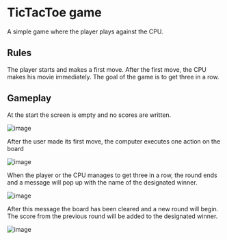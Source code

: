 # TicTacToe game
A simple game where the player plays against the CPU.

## Rules
The player starts and makes a first move. After the first move, the CPU makes his movie immediately. The goal of the game is to get three in a row.

## Gameplay
At the start the screen is empty and no scores are written.

![image](https://user-images.githubusercontent.com/12195753/221785538-7085edbf-cde3-4b59-bd74-f89cc6a2492e.png)

After the user made its first move, the computer executes one action on the board

![image](https://user-images.githubusercontent.com/12195753/221785944-d06a3bdb-0260-4741-b6f5-acc8d74ceb9b.png)

When the player or the CPU manages to get three in a row, the round ends and a message will pop up with the name of the designated winner.

![image](https://user-images.githubusercontent.com/12195753/221786020-6e8adaac-a335-427b-9f20-5539bd05c8fb.png)

After this message the board has been cleared and a new round will begin. The score from the previous round will be added to the designated winner.

![image](https://user-images.githubusercontent.com/12195753/221786074-148216a3-bd0c-467e-a164-7ef543819978.png)

